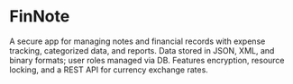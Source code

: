 # FinNote
A secure app for managing notes and financial records with expense tracking, categorized data, and reports. Data stored in JSON, XML, and binary formats; user roles managed via DB. Features encryption, resource locking, and a REST API for currency exchange rates.

